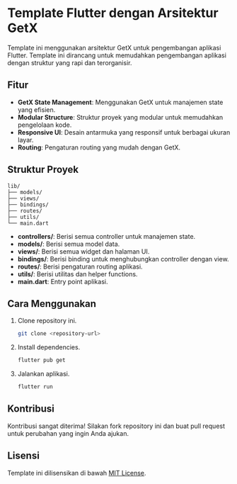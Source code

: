 # Template Flutter dengan Arsitektur GetX

Template ini menggunakan arsitektur GetX untuk pengembangan aplikasi Flutter. Template ini dirancang untuk memudahkan pengembangan aplikasi dengan struktur yang rapi dan terorganisir.

## Fitur

- **GetX State Management**: Menggunakan GetX untuk manajemen state yang efisien.
- **Modular Structure**: Struktur proyek yang modular untuk memudahkan pengelolaan kode.
- **Responsive UI**: Desain antarmuka yang responsif untuk berbagai ukuran layar.
- **Routing**: Pengaturan routing yang mudah dengan GetX.

## Struktur Proyek

```
lib/
├── models/
├── views/
├── bindings/
├── routes/
├── utils/
└── main.dart
```

- **controllers/**: Berisi semua controller untuk manajemen state.
- **models/**: Berisi semua model data.
- **views/**: Berisi semua widget dan halaman UI.
- **bindings/**: Berisi binding untuk menghubungkan controller dengan view.
- **routes/**: Berisi pengaturan routing aplikasi.
- **utils/**: Berisi utilitas dan helper functions.
- **main.dart**: Entry point aplikasi.

## Cara Menggunakan

1. Clone repository ini.
    ```bash
    git clone <repository-url>
    ```
2. Install dependencies.
    ```bash
    flutter pub get
    ```
3. Jalankan aplikasi.
    ```bash
    flutter run
    ```

## Kontribusi

Kontribusi sangat diterima! Silakan fork repository ini dan buat pull request untuk perubahan yang ingin Anda ajukan.

## Lisensi

Template ini dilisensikan di bawah [MIT License](LICENSE).
